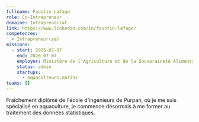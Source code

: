 ```yaml
---
fullname: Faustin Lafage
role: Co-Intrapreneur
domaine: Intraprenariat
link: https://www.linkedin.com/in/faustin-lafage/
competences:
  - Intrapreneur(se)
missions:
  - start: 2025-07-07
    end: 2026-07-07
    employer: Ministère de l'Agriculture et de la Souveraineté Alimentaire
    status: admin
    startups:
      - aquaculteurs.marins
teams: []
---
```

Fraîchement diplômé de l'école d'ingénieurs de Purpan, où je me suis spécialisé en aquaculture, je commence désormais à me former au traitement des données statistiques. 